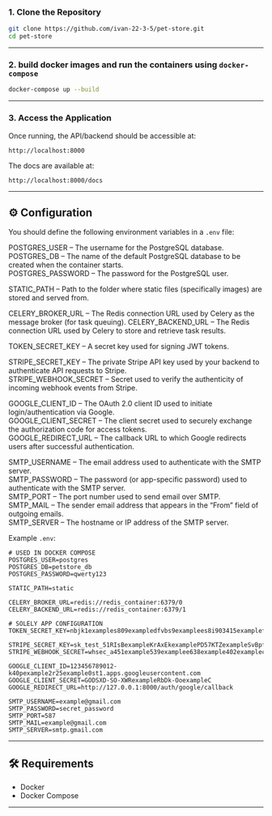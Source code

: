 ### 1. Clone the Repository

```bash
git clone https://github.com/ivan-22-3-5/pet-store.git
cd pet-store
```

---

### 2. build docker images and run the containers using `docker-compose`

```bash
docker-compose up --build
```

---

### 3. Access the Application

Once running, the API/backend should be accessible at:

```
http://localhost:8000
```

The docs are available at:

```
http://localhost:8000/docs
```

---

## ⚙️ Configuration

You should define the following environment variables in a `.env` file:

POSTGRES_USER – The username for the PostgreSQL database.  
POSTGRES_DB – The name of the default PostgreSQL database to be created when the container starts.  
POSTGRES_PASSWORD – The password for the PostgreSQL user.

STATIC_PATH – Path to the folder where static files (specifically images) are stored and served from.

CELERY_BROKER_URL – The Redis connection URL used by Celery as the message broker (for task queuing).
CELERY_BACKEND_URL – The Redis connection URL used by Celery to store and retrieve task results.

TOKEN_SECRET_KEY – A secret key used for signing JWT tokens.  

STRIPE_SECRET_KEY – The private Stripe API key used by your backend to authenticate API requests to Stripe.  
STRIPE_WEBHOOK_SECRET – Secret used to verify the authenticity of incoming webhook events from Stripe.

GOOGLE_CLIENT_ID – The OAuth 2.0 client ID used to initiate login/authentication via Google.  
GOOGLE_CLIENT_SECRET – The client secret used to securely exchange the authorization code for access tokens.  
GOOGLE_REDIRECT_URL – The callback URL to which Google redirects users after successful authentication.  

SMTP_USERNAME – The email address used to authenticate with the SMTP server.  
SMTP_PASSWORD – The password (or app-specific password) used to authenticate with the SMTP server.  
SMTP_PORT – The port number used to send email over SMTP.  
SMTP_MAIL – The sender email address that appears in the “From” field of outgoing emails.  
SMTP_SERVER – The hostname or IP address of the SMTP server.  

Example `.env`:

```dotenv
# USED IN DOCKER COMPOSE
POSTGRES_USER=postgres
POSTGRES_DB=petstore_db
POSTGRES_PASSWORD=qwerty123

STATIC_PATH=static

CELERY_BROKER_URL=redis://redis_container:6379/0
CELERY_BACKEND_URL=redis://redis_container:6379/1

# SOLELY APP CONFIGURATION
TOKEN_SECRET_KEY=nbjk1examples809exampledfvbs9examplees8i903415examplefbsi9u35q24examplelvi90534

STRIPE_SECRET_KEY=sk_test_51RIsBexampleKrAxEkexamplePD57KTZexampleSvBpfexampleTnVwHexampleOTw00krstO
STRIPE_WEBHOOK_SECRET=whsec_a451example539examplee638example402examplec7b43examplea02bb20

GOOGLE_CLIENT_ID=123456789012-k40pexample2r25example0st1.apps.googleusercontent.com
GOOGLE_CLIENT_SECRET=GODSXD-SO-XWRexampleRbDk-OoexampleC
GOOGLE_REDIRECT_URL=http://127.0.0.1:8000/auth/google/callback

SMTP_USERNAME=example@gmail.com
SMTP_PASSWORD=secret_password
SMTP_PORT=587
SMTP_MAIL=example@gmail.com
SMTP_SERVER=smtp.gmail.com
```

---

## 🛠️ Requirements

* Docker
* Docker Compose

---

